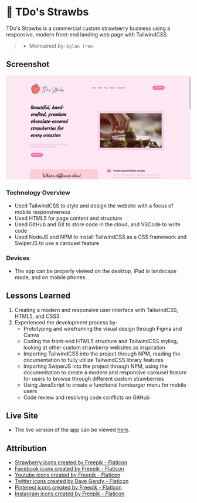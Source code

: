 # 🍓 TDo's Strawbs

TDo's Strawbs is a commercial custom strawberry business using a responsive, modern front-end landing web page with TailwindCSS.
> * Maintained by: `Dylan Tran`

## Screenshot

![TDo's Strawbs landing page](https://github.com/Dylan-N-Tran/TDo-Strawbs/blob/main/images/website.png)


### Technology Overview

* Used TailwindCSS to style and design the website with a focus of mobile responsiveness
* Used HTML5 for page content and structure
* Used GitHub and Git to store code in the cloud, and VSCode to write code
* Used NodeJS and NPM to install TailwindCSS as a CSS framework and SwiperJS to use a carousel feature

### Devices
* The app can be properly viewed on the desktop, iPad in landscape mode, and on mobile phones.

## Lessons Learned
  1. Creating a modern and responsive user interface with TailwindCSS, HTML5, and CSS3
  2. Experienced the development process by:
     * Prototyping and wireframing the visual design through Figma and Canva
     * Coding the front-end HTML5 structure and TailwindCSS styling, looking at other custom strawberry websites as inspiration
     * Importing TailwindCSS into the project through NPM, reading the documentation to fully utilize TailwindCSS library features
     * Importing SwiperJS into the project through NPM, using the documentation to create a modern and responsive carousel feature for users to browse through different custom strawberries
     * Using JavaScript to create a functional hamburger menu for mobile users
     * Code review and resolving code conflicts on GitHub 

## Live Site
* The live version of the app can be viewed [here](https://dyl-tran.github.io/TDo-Strawbs/).

## Attribution
* <a href="https://www.flaticon.com/free-icons/strawberry" title="strawberry icons">Strawberry icons created by Freepik - Flaticon</a>
* <a href="https://www.flaticon.com/free-icons/facebook" title="facebook icons">Facebook icons created by Freepik - Flaticon</a>
* <a href="https://www.flaticon.com/free-icons/youtube" title="youtube icons">Youtube icons created by Freepik - Flaticon</a>
* <a href="https://www.flaticon.com/free-icons/twitter" title="twitter icons">Twitter icons created by Dave Gandy - Flaticon</a>
* <a href="https://www.flaticon.com/free-icons/pinterest" title="pinterest icons">Pinterest icons created by Freepik - Flaticon</a>
* <a href="https://www.flaticon.com/free-icons/instagram" title="instagram icons">Instagram icons created by Freepik - Flaticon</a>
